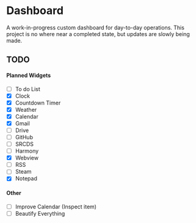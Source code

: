 # Dashboard

A work-in-progress custom dashboard for day-to-day operations. This project is no where near a completed state, but updates are slowly being made.

## TODO

#### Planned Widgets

- [ ] To do List
- [x] Clock
- [x] Countdown Timer
- [x] Weather
- [x] Calendar
- [x] Gmail
- [ ] Drive
- [ ] GitHub
- [ ] SRCDS
- [ ] Harmony
- [x] Webview
- [ ] RSS
- [ ] Steam
- [x] Notepad

#### Other

- [ ] Improve Calendar (Inspect item)
- [ ] Beautify Everything
